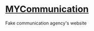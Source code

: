 # [MYCommunication](https://hhhallan.github.io/my-communication/)
Fake communication agency's website

